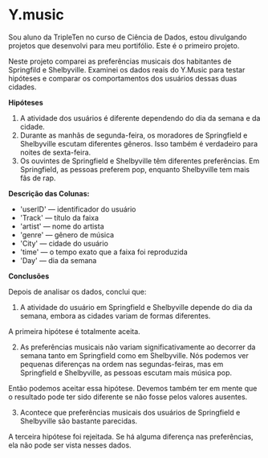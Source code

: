 # Y.music
Sou aluno da TripleTen no curso de Ciência de Dados, estou divulgando projetos que desenvolvi para meu portifólio. Este é o primeiro projeto.

Neste projeto comparei as preferências musicais dos habitantes de Springfild e Shelbyville. Examinei os dados reais do Y.Music para testar hipóteses e comparar os comportamentos dos usuários dessas duas cidades.

**Hipóteses**
1. A atividade dos usuários é diferente dependendo do dia da semana e da cidade.
2. Durante as manhãs de segunda-feira, os moradores de Springfield e Shelbyville escutam diferentes gêneros. Isso também é verdadeiro para noites de sexta-feira.
3. Os ouvintes de Springfield e Shelbyville têm diferentes preferências. Em Springfield, as pessoas preferem pop, enquanto Shelbyville tem mais fãs de rap.

**Descrição das Colunas:**
* 'userID' — identificador do usuário
* 'Track' — título da faixa
* 'artist' — nome do artista
* 'genre' — gênero de música
* 'City' — cidade do usuário
* 'time' — o tempo exato que a faixa foi reproduzida
* 'Day' — dia da semana

**Conclusões**

Depois de analisar os dados, conclui que:

1. A atividade do usuário em Springfield e Shelbyville depende do dia da semana, embora as cidades variam de formas diferentes. 

A primeira hipótese é totalmente aceita.

2. As preferências musicais não variam significativamente ao decorrer da semana tanto em Springfield como em Shelbyville. Nós podemos ver pequenas diferenças na ordem nas segundas-feiras, mas em Springfield e Shelbyville, as pessoas escutam mais música pop.

Então podemos aceitar essa hipótese. Devemos também ter em mente que o resultado pode ter sido diferente se não fosse pelos valores ausentes.

3. Acontece que preferências musicais dos usuários de Springfield e Shelbyville são bastante parecidas.

A terceira hipótese foi rejeitada. Se há alguma diferença nas preferências, ela não pode ser vista nesses dados.
